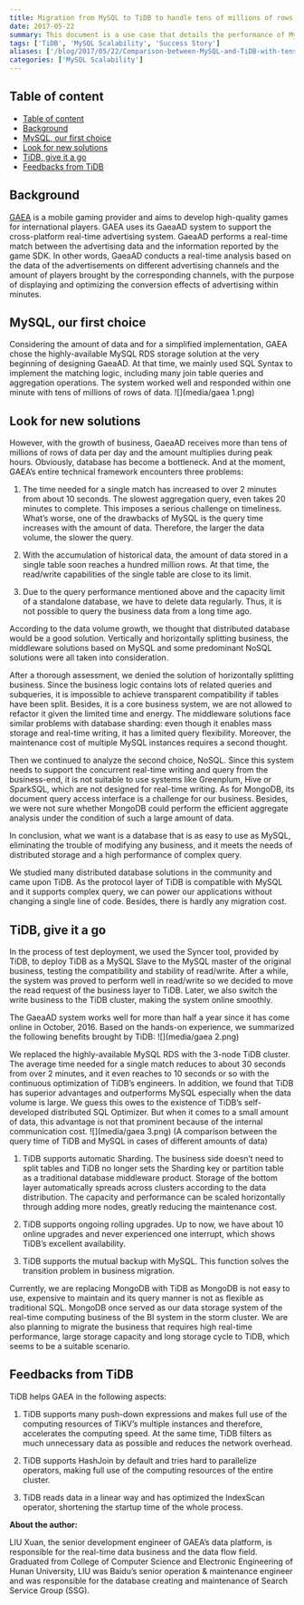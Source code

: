```yaml
---
title: Migration from MySQL to TiDB to handle tens of millions of rows of data per day
date: 2017-05-22
summary: This document is a use case that details the performance of MySQL and TiDB with tens of millions of rows of data per day.
tags: ['TiDB', 'MySQL Scalability', 'Success Story']
aliases: ['/blog/2017/05/22/Comparison-between-MySQL-and-TiDB-with-tens-of-millions-of-data-per-day/', '/blog/2017/05/22/comparison-between-mysql-and-tidb-with-tens-of-millions-of-data-per-day/']
categories: ['MySQL Scalability']
---
```


## Table of content

- [Table of content](#table-of-content)
- [Background](#background)
- [MySQL, our first choice](#mysql--our-first-choice)
- [Look for new solutions](#look-for-new-solutions)
- [TiDB, give it a go](#tidb--give-it-a-go)
- [Feedbacks from TiDB](#feedbacks-from-tidb)

## Background

[GAEA](http://www.gaea.com/en/) is a mobile gaming provider and aims to develop high-quality games for international players. GAEA uses its GaeaAD system to support the cross-platform real-time advertising system. GaeaAD performs a real-time match between the advertising data and the information reported by the game SDK. In other words, GaeaAD conducts a real-time analysis based on the data of the advertisements on different advertising channels and the amount of players brought by the corresponding channels, with the purpose of displaying and optimizing the conversion effects of advertising within minutes.

## MySQL, our first choice

Considering the amount of data and for a simplified implementation, GAEA chose the highly-available MySQL RDS storage solution at the very beginning of designing GaeaAD. At that time, we mainly used SQL Syntax to implement the matching logic, including many join table queries and aggregation operations. The system worked well and responded within one minute with tens of millions of rows of data.
![](media/gaea 1.png)

## Look for new solutions

However, with the growth of business, GaeaAD receives more than tens of millions of rows of data per day and the amount multiplies during peak hours. Obviously, database has become a bottleneck. And at the moment, GAEA’s entire technical framework encounters three problems:

1. The time needed for a single match has increased to over 2 minutes from about 10 seconds. The slowest aggregation query, even takes 20 minutes to complete. This imposes a serious challenge on timeliness. What’s worse, one of the drawbacks of MySQL is the query time increases with the amount of data. Therefore, the larger the data volume, the slower the query.

2. With the accumulation of historical data, the amount of data stored in a single table soon reaches a hundred million rows. At that time, the read/write capabilities of the single table are close to its limit.

3. Due to the query performance mentioned above and the capacity limit of a standalone database, we have to delete data regularly. Thus, it is not possible to query the business data from a long time ago.

According to the data volume growth, we thought that distributed database would be a good solution. Vertically and horizontally splitting business, the middleware solutions based on MySQL and some predominant NoSQL solutions were all taken into consideration.

After a thorough assessment, we denied the solution of horizontally splitting business. Since the business logic contains lots of related queries and subqueries, it is impossible to achieve transparent compatibility if tables have been split. Besides, it is a core business system, we are not allowed to refactor it given the limited time and energy. The middleware solutions face similar problems with database sharding: even though it enables mass storage and real-time writing, it has a limited query flexibility. Moreover, the maintenance cost of multiple MySQL instances requires a second thought.

Then we continued to analyze the second choice, NoSQL. Since this system needs to support the concurrent real-time writing and query from the business-end, it is not suitable to use systems like Greenplum, Hive or SparkSQL, which are not designed for real-time writing. As for MongoDB, its document query access interface is a challenge for our business. Besides, we were not sure whether MongoDB could perform the efficient aggregate analysis under the condition of such a large amount of data.

In conclusion, what we want is a database that is as easy to use as MySQL, eliminating the trouble of modifying any business, and it meets the needs of distributed storage and a high performance of complex query.

We studied many distributed database solutions in the community and came upon TiDB. As the protocol layer of TiDB is compatible with MySQL and it supports complex query, we can power our applications without changing a single line of code. Besides, there is hardly any migration cost.

## TiDB, give it a go

In the process of test deployment, we used the Syncer tool, provided by TiDB, to deploy TiDB as a MySQL Slave to the MySQL master of the original business, testing the compatibility and stability of read/write. After a while, the system was proved to perform well in read/write so we decided to move the read request of the business layer to TiDB. Later, we also switch the write business to the TiDB cluster, making the system online smoothly.

The GaeaAD system works well for more than half a year since it has come online in October, 2016. Based on the hands-on experience, we summarized the following benefits brought by TiDB:
![](media/gaea 2.png)

We replaced the highly-available MySQL RDS with the 3-node TiDB cluster. The average time needed for a single match reduces to about 30 seconds from over 2 minutes, and it even reaches to 10 seconds or so with the continuous optimization of TiDB’s engineers. In addition, we found that TiDB has superior advantages and outperforms MySQL especially when the data volume is large. We guess this owes to the existence of TiDB’s self-developed distributed SQL Optimizer. But when it comes to a small amount of data, this advantage is not that prominent because of the internal communication cost.
![](media/gaea 3.png)
(A comparison between the query time of TiDB and MySQL in cases of different amounts of data)

1. TiDB supports automatic Sharding. The business side doesn’t need to split tables and TiDB no longer sets the Sharding key or partition table as a traditional database middleware product. Storage of the bottom layer automatically spreads across clusters according to the data distribution. The capacity and performance can be scaled horizontally through adding more nodes, greatly reducing the maintenance cost.

2. TiDB supports ongoing rolling upgrades. Up to now, we have about 10 online upgrades and never experienced one interrupt, which shows TiDB’s excellent availability.

3. TiDB supports the mutual backup with MySQL. This function solves the transition problem in business migration.

Currently, we are replacing MongoDB with TiDB as MongoDB is not easy to use, expensive to maintain and its query manner is not as flexible as traditional SQL. MongoDB once served as our data storage system of the real-time computing business of the BI system in the storm cluster. We are also planning to migrate the business that requires high real-time performance, large storage capacity and long storage cycle to TiDB, which seems to be a suitable scenario.

## Feedbacks from TiDB

TiDB helps GAEA in the following aspects:
1. TiDB supports many push-down expressions and makes full use of the computing resources of TiKV’s multiple instances and therefore, accelerates the computing speed. At the same time, TiDB filters as much unnecessary data as possible and reduces the network overhead.

2. TiDB supports HashJoin by default and tries hard to parallelize operators, making full use of the computing resources of the entire cluster.

3. TiDB reads data in a linear way and has optimized the IndexScan operator, shortening the startup time of the whole process.

**About the author:**

LIU Xuan, the senior development engineer of GAEA’s data platform, is responsible for the real-time data business and the data flow field. Graduated from College of Computer Science and Electronic Engineering of Hunan University, LIU was Baidu’s senior operation & maintenance engineer and was responsible for the database creating and maintenance of Search Service Group (SSG).
